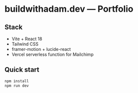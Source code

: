 # buildwithadam.dev — Portfolio

## Stack
- Vite + React 18
- Tailwind CSS
- framer-motion + lucide-react
- Vercel serverless function for Mailchimp

## Quick start
```bash
npm install
npm run dev
